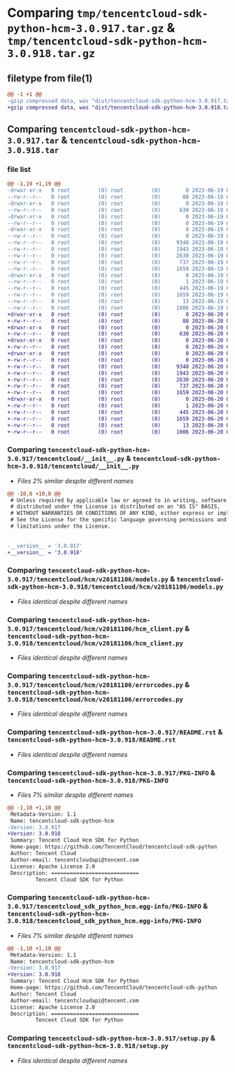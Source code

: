 # Comparing `tmp/tencentcloud-sdk-python-hcm-3.0.917.tar.gz` & `tmp/tencentcloud-sdk-python-hcm-3.0.918.tar.gz`

## filetype from file(1)

```diff
@@ -1 +1 @@
-gzip compressed data, was "dist/tencentcloud-sdk-python-hcm-3.0.917.tar", last modified: Mon Jun 19 00:26:46 2023, max compression
+gzip compressed data, was "dist/tencentcloud-sdk-python-hcm-3.0.918.tar", last modified: Tue Jun 20 02:41:47 2023, max compression
```

## Comparing `tencentcloud-sdk-python-hcm-3.0.917.tar` & `tencentcloud-sdk-python-hcm-3.0.918.tar`

### file list

```diff
@@ -1,19 +1,19 @@
-drwxr-xr-x   0 root         (0) root         (0)        0 2023-06-19 00:26:46.000000 tencentcloud-sdk-python-hcm-3.0.917/
--rw-r--r--   0 root         (0) root         (0)       88 2023-06-19 00:26:46.000000 tencentcloud-sdk-python-hcm-3.0.917/setup.cfg
-drwxr-xr-x   0 root         (0) root         (0)        0 2023-06-19 00:26:46.000000 tencentcloud-sdk-python-hcm-3.0.917/tencentcloud/
--rw-r--r--   0 root         (0) root         (0)      630 2023-06-19 00:26:46.000000 tencentcloud-sdk-python-hcm-3.0.917/tencentcloud/__init__.py
-drwxr-xr-x   0 root         (0) root         (0)        0 2023-06-19 00:26:46.000000 tencentcloud-sdk-python-hcm-3.0.917/tencentcloud/hcm/
--rw-r--r--   0 root         (0) root         (0)        0 2023-06-19 00:26:46.000000 tencentcloud-sdk-python-hcm-3.0.917/tencentcloud/hcm/__init__.py
-drwxr-xr-x   0 root         (0) root         (0)        0 2023-06-19 00:26:46.000000 tencentcloud-sdk-python-hcm-3.0.917/tencentcloud/hcm/v20181106/
--rw-r--r--   0 root         (0) root         (0)        0 2023-06-19 00:26:46.000000 tencentcloud-sdk-python-hcm-3.0.917/tencentcloud/hcm/v20181106/__init__.py
--rw-r--r--   0 root         (0) root         (0)     9348 2023-06-19 00:26:46.000000 tencentcloud-sdk-python-hcm-3.0.917/tencentcloud/hcm/v20181106/models.py
--rw-r--r--   0 root         (0) root         (0)     1943 2023-06-19 00:26:46.000000 tencentcloud-sdk-python-hcm-3.0.917/tencentcloud/hcm/v20181106/hcm_client.py
--rw-r--r--   0 root         (0) root         (0)     2630 2023-06-19 00:26:46.000000 tencentcloud-sdk-python-hcm-3.0.917/tencentcloud/hcm/v20181106/errorcodes.py
--rw-r--r--   0 root         (0) root         (0)      737 2023-06-19 00:26:46.000000 tencentcloud-sdk-python-hcm-3.0.917/README.rst
--rw-r--r--   0 root         (0) root         (0)     1659 2023-06-19 00:26:46.000000 tencentcloud-sdk-python-hcm-3.0.917/PKG-INFO
-drwxr-xr-x   0 root         (0) root         (0)        0 2023-06-19 00:26:46.000000 tencentcloud-sdk-python-hcm-3.0.917/tencentcloud_sdk_python_hcm.egg-info/
--rw-r--r--   0 root         (0) root         (0)        1 2023-06-19 00:26:46.000000 tencentcloud-sdk-python-hcm-3.0.917/tencentcloud_sdk_python_hcm.egg-info/dependency_links.txt
--rw-r--r--   0 root         (0) root         (0)      445 2023-06-19 00:26:46.000000 tencentcloud-sdk-python-hcm-3.0.917/tencentcloud_sdk_python_hcm.egg-info/SOURCES.txt
--rw-r--r--   0 root         (0) root         (0)     1659 2023-06-19 00:26:46.000000 tencentcloud-sdk-python-hcm-3.0.917/tencentcloud_sdk_python_hcm.egg-info/PKG-INFO
--rw-r--r--   0 root         (0) root         (0)       13 2023-06-19 00:26:46.000000 tencentcloud-sdk-python-hcm-3.0.917/tencentcloud_sdk_python_hcm.egg-info/top_level.txt
--rw-r--r--   0 root         (0) root         (0)     1006 2023-06-19 00:26:46.000000 tencentcloud-sdk-python-hcm-3.0.917/setup.py
+drwxr-xr-x   0 root         (0) root         (0)        0 2023-06-20 02:41:47.000000 tencentcloud-sdk-python-hcm-3.0.918/
+-rw-r--r--   0 root         (0) root         (0)       88 2023-06-20 02:41:47.000000 tencentcloud-sdk-python-hcm-3.0.918/setup.cfg
+drwxr-xr-x   0 root         (0) root         (0)        0 2023-06-20 02:41:47.000000 tencentcloud-sdk-python-hcm-3.0.918/tencentcloud/
+-rw-r--r--   0 root         (0) root         (0)      630 2023-06-20 02:41:46.000000 tencentcloud-sdk-python-hcm-3.0.918/tencentcloud/__init__.py
+drwxr-xr-x   0 root         (0) root         (0)        0 2023-06-20 02:41:47.000000 tencentcloud-sdk-python-hcm-3.0.918/tencentcloud/hcm/
+-rw-r--r--   0 root         (0) root         (0)        0 2023-06-20 02:41:46.000000 tencentcloud-sdk-python-hcm-3.0.918/tencentcloud/hcm/__init__.py
+drwxr-xr-x   0 root         (0) root         (0)        0 2023-06-20 02:41:47.000000 tencentcloud-sdk-python-hcm-3.0.918/tencentcloud/hcm/v20181106/
+-rw-r--r--   0 root         (0) root         (0)        0 2023-06-20 02:41:46.000000 tencentcloud-sdk-python-hcm-3.0.918/tencentcloud/hcm/v20181106/__init__.py
+-rw-r--r--   0 root         (0) root         (0)     9348 2023-06-20 02:41:46.000000 tencentcloud-sdk-python-hcm-3.0.918/tencentcloud/hcm/v20181106/models.py
+-rw-r--r--   0 root         (0) root         (0)     1943 2023-06-20 02:41:46.000000 tencentcloud-sdk-python-hcm-3.0.918/tencentcloud/hcm/v20181106/hcm_client.py
+-rw-r--r--   0 root         (0) root         (0)     2630 2023-06-20 02:41:46.000000 tencentcloud-sdk-python-hcm-3.0.918/tencentcloud/hcm/v20181106/errorcodes.py
+-rw-r--r--   0 root         (0) root         (0)      737 2023-06-20 02:41:46.000000 tencentcloud-sdk-python-hcm-3.0.918/README.rst
+-rw-r--r--   0 root         (0) root         (0)     1659 2023-06-20 02:41:47.000000 tencentcloud-sdk-python-hcm-3.0.918/PKG-INFO
+drwxr-xr-x   0 root         (0) root         (0)        0 2023-06-20 02:41:47.000000 tencentcloud-sdk-python-hcm-3.0.918/tencentcloud_sdk_python_hcm.egg-info/
+-rw-r--r--   0 root         (0) root         (0)        1 2023-06-20 02:41:47.000000 tencentcloud-sdk-python-hcm-3.0.918/tencentcloud_sdk_python_hcm.egg-info/dependency_links.txt
+-rw-r--r--   0 root         (0) root         (0)      445 2023-06-20 02:41:47.000000 tencentcloud-sdk-python-hcm-3.0.918/tencentcloud_sdk_python_hcm.egg-info/SOURCES.txt
+-rw-r--r--   0 root         (0) root         (0)     1659 2023-06-20 02:41:47.000000 tencentcloud-sdk-python-hcm-3.0.918/tencentcloud_sdk_python_hcm.egg-info/PKG-INFO
+-rw-r--r--   0 root         (0) root         (0)       13 2023-06-20 02:41:47.000000 tencentcloud-sdk-python-hcm-3.0.918/tencentcloud_sdk_python_hcm.egg-info/top_level.txt
+-rw-r--r--   0 root         (0) root         (0)     1006 2023-06-20 02:41:46.000000 tencentcloud-sdk-python-hcm-3.0.918/setup.py
```

### Comparing `tencentcloud-sdk-python-hcm-3.0.917/tencentcloud/__init__.py` & `tencentcloud-sdk-python-hcm-3.0.918/tencentcloud/__init__.py`

 * *Files 2% similar despite different names*

```diff
@@ -10,8 +10,8 @@
 # Unless required by applicable law or agreed to in writing, software
 # distributed under the License is distributed on an "AS IS" BASIS,
 # WITHOUT WARRANTIES OR CONDITIONS OF ANY KIND, either express or implied.
 # See the License for the specific language governing permissions and
 # limitations under the License.
 
 
-__version__ = '3.0.917'
+__version__ = '3.0.918'
```

### Comparing `tencentcloud-sdk-python-hcm-3.0.917/tencentcloud/hcm/v20181106/models.py` & `tencentcloud-sdk-python-hcm-3.0.918/tencentcloud/hcm/v20181106/models.py`

 * *Files identical despite different names*

### Comparing `tencentcloud-sdk-python-hcm-3.0.917/tencentcloud/hcm/v20181106/hcm_client.py` & `tencentcloud-sdk-python-hcm-3.0.918/tencentcloud/hcm/v20181106/hcm_client.py`

 * *Files identical despite different names*

### Comparing `tencentcloud-sdk-python-hcm-3.0.917/tencentcloud/hcm/v20181106/errorcodes.py` & `tencentcloud-sdk-python-hcm-3.0.918/tencentcloud/hcm/v20181106/errorcodes.py`

 * *Files identical despite different names*

### Comparing `tencentcloud-sdk-python-hcm-3.0.917/README.rst` & `tencentcloud-sdk-python-hcm-3.0.918/README.rst`

 * *Files identical despite different names*

### Comparing `tencentcloud-sdk-python-hcm-3.0.917/PKG-INFO` & `tencentcloud-sdk-python-hcm-3.0.918/PKG-INFO`

 * *Files 7% similar despite different names*

```diff
@@ -1,10 +1,10 @@
 Metadata-Version: 1.1
 Name: tencentcloud-sdk-python-hcm
-Version: 3.0.917
+Version: 3.0.918
 Summary: Tencent Cloud Hcm SDK for Python
 Home-page: https://github.com/TencentCloud/tencentcloud-sdk-python
 Author: Tencent Cloud
 Author-email: tencentcloudapi@tencent.com
 License: Apache License 2.0
 Description: ============================
         Tencent Cloud SDK for Python
```

### Comparing `tencentcloud-sdk-python-hcm-3.0.917/tencentcloud_sdk_python_hcm.egg-info/PKG-INFO` & `tencentcloud-sdk-python-hcm-3.0.918/tencentcloud_sdk_python_hcm.egg-info/PKG-INFO`

 * *Files 7% similar despite different names*

```diff
@@ -1,10 +1,10 @@
 Metadata-Version: 1.1
 Name: tencentcloud-sdk-python-hcm
-Version: 3.0.917
+Version: 3.0.918
 Summary: Tencent Cloud Hcm SDK for Python
 Home-page: https://github.com/TencentCloud/tencentcloud-sdk-python
 Author: Tencent Cloud
 Author-email: tencentcloudapi@tencent.com
 License: Apache License 2.0
 Description: ============================
         Tencent Cloud SDK for Python
```

### Comparing `tencentcloud-sdk-python-hcm-3.0.917/setup.py` & `tencentcloud-sdk-python-hcm-3.0.918/setup.py`

 * *Files identical despite different names*


